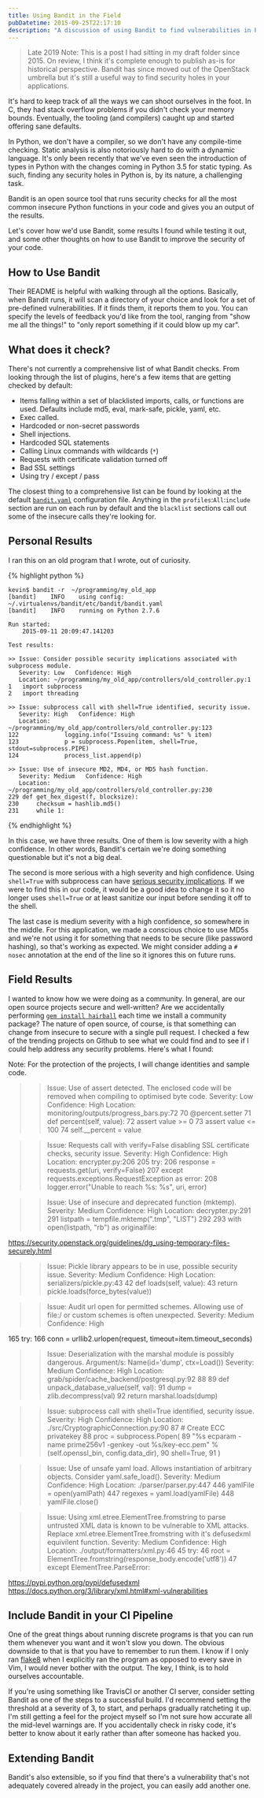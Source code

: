 ```yaml
---
title: Using Bandit in the Field
pubDatetime: 2015-09-25T22:17:10
description: "A discussion of using Bandit to find vulnerabilities in Python code"
---
```


> Late 2019 Note: This is a post I had sitting in my draft folder since 2015.
> On review, I think it's complete enough to publish as-is for historical
> perspective. Bandit has since moved out of the OpenStack umbrella but it's
> still a useful way to find security holes in your applications.

It's hard to keep track of all the ways we can shoot ourselves in the foot.  In
C, they had stack overflow problems if you didn't check your memory bounds.
Eventually, the tooling (and compilers) caught
up and started offering sane defaults.

In Python, we don't have a compiler, so we don't have any compile-time checking.
Static analysis is also notoriously hard to do with a dynamic language.  It's
only been recently that we've even seen the introduction of types in Python with
the changes coming in Python 3.5 for static typing. As such, finding any
security holes in Python is, by its nature, a challenging task.

 Bandit is an open source tool that runs security checks for all the most common
 insecure Python functions in your code and gives you an output of the results.

Let's cover how we'd use Bandit, some results I found while testing it out, and
some other thoughts on how to use Bandit to improve the security of your code.

How to Use Bandit
-----------------

Their README is helpful with walking through all the options.
Basically, when Bandit runs, it will scan a directory of your choice and look
for a set of pre-defined vulnerabilities. If it finds them, it reports them to
you.  You can specify the levels of feedback you'd like from the tool, ranging
from "show me all the things!" to "only report something if it could blow up my
car".

What does it check?
------------------

There's not currently a comprehensive list of what Bandit checks. From looking
through the list of plugins, here's a few items that are getting checked by
default:

- Items falling within a set of blacklisted imports, calls, or functions are used.
  Defaults include md5, eval, mark-safe, pickle, yaml, etc.
- Exec called.
- Hardcoded or non-secret passwords
- Shell injections.
- Hardcoded SQL statements
- Calling Linux commands with wildcards (`*`)
- Requests with certificate validation turned off
- Bad SSL settings
- Using try / except / pass

The closest thing to a comprehensive list can be found by looking at the
default [`bandit.yaml`](https://github.com/openstack/bandit/blob/master/bandit/config/bandit.yaml) configuration file.
Anything in the `profiles`:`All`:`include` section are run on each run by default
and the `blacklist` sections call out some of the insecure calls they're
looking for.

Personal Results
----------------

I ran this on an old program that I wrote, out of curiosity.

{% highlight python %}

    kevin$ bandit -r  ~/programming/my_old_app
    [bandit]    INFO    using config: ~/.virtualenvs/bandit/etc/bandit/bandit.yaml
    [bandit]    INFO    running on Python 2.7.6

    Run started:
        2015-09-11 20:09:47.141203

    Test results:

    >> Issue: Consider possible security implications associated with subprocess module.
       Severity: Low   Confidence: High
       Location: ~/programming/my_old_app/controllers/old_controller.py:1
    1   import subprocess
    2   import threading

    >> Issue: subprocess call with shell=True identified, security issue.
       Severity: High   Confidence: High
       Location: ~/programming/my_old_app/controllers/old_controller.py:123
    122             logging.info("Issuing command: %s" % item)
    123             p = subprocess.Popen(item, shell=True, stdout=subprocess.PIPE)
    124             process_list.append(p)

    >> Issue: Use of insecure MD2, MD4, or MD5 hash function.
       Severity: Medium   Confidence: High
       Location: ~/programming/my_old_app/controllers/old_controller.py:230
    229 def get_hex_digest(f, blocksize):
    230     checksum = hashlib.md5()
    231     while 1:

{% endhighlight %}

In this case, we have three results. One of them is low severity with a high
confidence. In other words, Bandit's certain we're doing something questionable
but it's not a big deal.

The second is more serious with a high severity and high confidence.
Using `shell=True` with subprocess can have
[serious security implications](http://kevinlondon.com/2015/07/26/dangerous-python-functions.html).
If we were to find this in our code, it would be a good idea to change it so it
no longer uses `shell=True` or at least sanitize our input before sending
it off to the shell.

The last case is medium severity with a high confidence, so somewhere in the
middle.  For this application, we made a conscious choice to use MD5s and we're
not using it for something that needs to be secure (like password hashing), so
that's working as expected. We might consider adding a `# nosec` annotation
at the end of the line so it ignores this on future runs.


Field Results
-------------

I wanted to know how we were doing as a community. In general, are our open
source projects secure and well-written? Are we accidentally performing [`gem
install hairball`](https://www.youtube.com/watch?v=rI8tNMsozo0) each time we
install a community package? The nature of open source, of course, is that
something can change from insecure to secure with a single pull request.  I
checked a few of the trending projects on Github to see what we could find and
to see if I could help address any security problems.  Here's what I found:

Note: For the protection of the projects, I will change identities and sample
code.


>> Issue: Use of assert detected. The enclosed code will be removed when compiling to optimised byte code.
   Severity: Low   Confidence: High
   Location: monitoring/outputs/progress_bars.py:72
70      @percent.setter
71      def percent(self, value):
72          assert value >= 0
73          assert value <= 100
74          self.__percent = value



>> Issue: Requests call with verify=False disabling SSL certificate checks, security issue.
   Severity: High   Confidence: High
   Location: encrypter.py:206
205         try:
206             response = requests.get(uri, verify=False)
207         except requests.exceptions.RequestException as error:
208             logger.error("Unable to reach %s: %s", uri, error)


>> Issue: Use of insecure and deprecated function (mktemp).
   Severity: Medium   Confidence: High
   Location: decrypter.py:291
291         listpath = tempfile.mktemp(".tmp", "LIST")
292
293         with open(listpath, "rb") as originalfile:

https://security.openstack.org/guidelines/dg_using-temporary-files-securely.html


>> Issue: Pickle library appears to be in use, possible security issue.
   Severity: Medium   Confidence: High
   Location: serializers/pickle.py:43
42      def loads(self, value):
43          return pickle.loads(force_bytes(value))


>> Issue: Audit url open for permitted schemes. Allowing use of file:/ or custom schemes is often unexpected.
   Severity: Medium   Confidence: High

165    try:
166       conn = urllib2.urlopen(request, timeout=item.timeout_seconds)


>> Issue: Deserialization with the marshal module is possibly dangerous.
    Argument/s:
        Name(id='dump', ctx=Load())
   Severity: Medium   Confidence: High
   Location: grab/spider/cache_backend/postgresql.py:92
88
89      def unpack_database_value(self, val):
91          dump = zlib.decompress(val)
92          return marshal.loads(dump)



>> Issue: subprocess call with shell=True identified, security issue.
   Severity: High   Confidence: High
   Location: ./src/CryptographicConnection.py:90
87          # Create ECC privatekey
88          proc = subprocess.Popen(
89              "%s ecparam -name prime256v1 -genkey -out %s/key-ecc.pem" % (self.openssl_bin, config.data_dir),
90              shell=True,
91          )


>> Issue: Use of unsafe yaml load. Allows instantiation of arbitrary objects. Consider yaml.safe_load().
   Severity: Medium   Confidence: High
   Location: ./parser/parser.py:447
446     yamlFile = open(yamlPath)
447     regexes = yaml.load(yamlFile)
448     yamlFile.close()



>> Issue: Using xml.etree.ElementTree.fromstring to parse untrusted XML data is known to be vulnerable to XML attacks. Replace xml.etree.ElementTree.fromstring with it's defusedxml equivilent function.
   Severity: Medium   Confidence: High
   Location: ./output/formatters/xml.py:46
45              try:
46                  root = ElementTree.fromstring(response_body.encode('utf8'))
47              except ElementTree.ParseError:

https://pypi.python.org/pypi/defusedxml
https://docs.python.org/3/library/xml.html#xml-vulnerabilities




Include Bandit in your CI Pipeline
----------------------------------

One of the great things about running discrete programs is that you can run
them whenever you want and it won't slow you down. The obvious downside to that
is that you have to remember to run them. I know if I only ran
[flake8](http://flake8.readthedocs.org/en/latest/index.html) when I explicitly
ran the program as opposed to every save in Vim, I would never bother with the
output. The key, I think, is to hold ourselves accountable.

If you're using something like TravisCI or another CI server, consider setting
Bandit as one of the steps to a successful build. I'd recommend setting the
threshold at a severity of 3, to start, and perhaps gradually ratcheting it up.
I'm still getting a feel for the project myself so I'm not sure how accurate all
the mid-level warnings are. If you accidentally check in risky code, it's
better to know about it early rather than after someone has hacked you.

Extending Bandit
---------------

Bandit's also extensible, so if you find that there's a vulnerability that's not
adequately covered already in the project, you can easily add another one.

